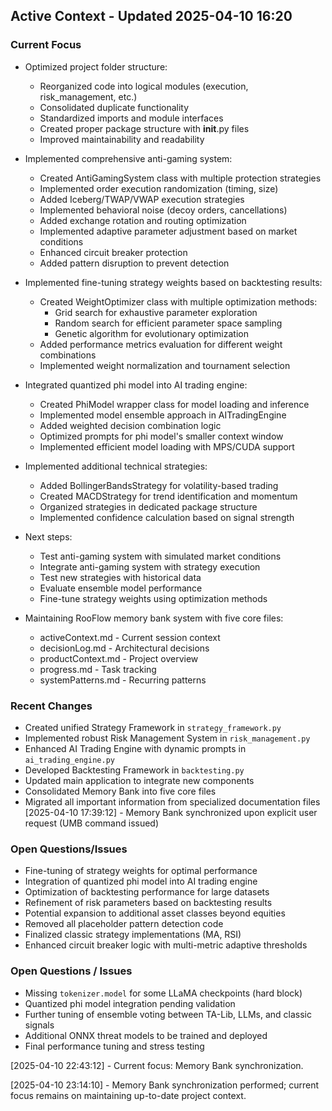 ## Active Context - Updated 2025-04-10 16:20

### Current Focus
- Optimized project folder structure:
  - Reorganized code into logical modules (execution, risk_management, etc.)
  - Consolidated duplicate functionality
  - Standardized imports and module interfaces
  - Created proper package structure with __init__.py files
  - Improved maintainability and readability

- Implemented comprehensive anti-gaming system:
  - Created AntiGamingSystem class with multiple protection strategies
  - Implemented order execution randomization (timing, size)
  - Added Iceberg/TWAP/VWAP execution strategies
  - Implemented behavioral noise (decoy orders, cancellations)
  - Added exchange rotation and routing optimization
  - Implemented adaptive parameter adjustment based on market conditions
  - Enhanced circuit breaker protection
  - Added pattern disruption to prevent detection

- Implemented fine-tuning strategy weights based on backtesting results:
  - Created WeightOptimizer class with multiple optimization methods:
    - Grid search for exhaustive parameter exploration
    - Random search for efficient parameter space sampling
    - Genetic algorithm for evolutionary optimization
  - Added performance metrics evaluation for different weight combinations
  - Implemented weight normalization and tournament selection

- Integrated quantized phi model into AI trading engine:
  - Created PhiModel wrapper class for model loading and inference
  - Implemented model ensemble approach in AITradingEngine
  - Added weighted decision combination logic
  - Optimized prompts for phi model's smaller context window
  - Implemented efficient model loading with MPS/CUDA support

- Implemented additional technical strategies:
  - Added BollingerBandsStrategy for volatility-based trading
  - Created MACDStrategy for trend identification and momentum
  - Organized strategies in dedicated package structure
  - Implemented confidence calculation based on signal strength

- Next steps:
  - Test anti-gaming system with simulated market conditions
  - Integrate anti-gaming system with strategy execution
  - Test new strategies with historical data
  - Evaluate ensemble model performance
  - Fine-tune strategy weights using optimization methods

- Maintaining RooFlow memory bank system with five core files:
  - activeContext.md - Current session context
  - decisionLog.md - Architectural decisions
  - productContext.md - Project overview
  - progress.md - Task tracking
  - systemPatterns.md - Recurring patterns

### Recent Changes
- Created unified Strategy Framework in `strategy_framework.py`
- Implemented robust Risk Management System in `risk_management.py`
- Enhanced AI Trading Engine with dynamic prompts in `ai_trading_engine.py`
- Developed Backtesting Framework in `backtesting.py`
- Updated main application to integrate new components
- Consolidated Memory Bank into five core files
- Migrated all important information from specialized documentation files
[2025-04-10 17:39:12] - Memory Bank synchronized upon explicit user request (UMB command issued)

### Open Questions/Issues
- Fine-tuning of strategy weights for optimal performance
- Integration of quantized phi model into AI trading engine
- Optimization of backtesting performance for large datasets
- Refinement of risk parameters based on backtesting results
- Potential expansion to additional asset classes beyond equities
- Removed all placeholder pattern detection code
- Finalized classic strategy implementations (MA, RSI)
- Enhanced circuit breaker logic with multi-metric adaptive thresholds

### Open Questions / Issues
- Missing `tokenizer.model` for some LLaMA checkpoints (hard block)
- Quantized phi model integration pending validation
- Further tuning of ensemble voting between TA-Lib, LLMs, and classic signals
- Additional ONNX threat models to be trained and deployed
- Final performance tuning and stress testing

[2025-04-10 22:43:12] - Current focus: Memory Bank synchronization.

[2025-04-10 23:14:10] - Memory Bank synchronization performed; current focus remains on maintaining up-to-date project context.
